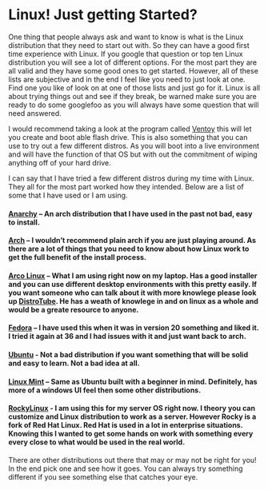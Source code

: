 # Linux! Just getting Started?

One thing that people always ask and want to know is what is the Linux distribution that they need to start out with. So they can have a good first time experience with Linux. If you google that question or top ten Linux distribution you will see a lot of different options. For the most part they are all valid and they have some good ones to get started. However, all of these lists are subjective and in the end I feel like you need to just look at one. Find one you like of look on at one of those lists and just go for it. Linux is all about trying things out and see if they break, be warned make sure you are ready to do some googlefoo as you will always have some question that will need answered.

I would recommend taking a look at the program called [Ventoy](https://www.ventoy.net/en/index.html) this will let you create and boot able flash drive. This is also something that you can use to try out a few different distros. As you will boot into a live environment and will have the function of that OS but with out the commitment of wiping anything off of your hard drive.

I can say that I have tried a few different distros during my time with Linux. They all for the most part worked how they intended. Below are a list of some that I have used or I am using.

 #### [Anarchy](https://anarchy-linux.org/) – An arch distribution that I have used in the past not bad, easy to install.

#### [Arch](https://archlinux.org/) – I wouldn’t recommend plain arch if you are just playing around. As there are a lot of things that you need to know about how Linux work to get the full benefit of the install process.

#### [Arco Linux](https://arcolinux.com/) – What I am using right now on my laptop. Has a good installer and you can use different desktop environments with this pretty easily. If you want someone who can talk about it with more knowlege please look up [DistroTube](https://www.youtube.com/c/DistroTube). He has a weath of knowlege in and on linux as a whole and would be a greate resource to anyone.

#### [Fedora](https://getfedora.org/) – I have used this when it was in version 20 something and liked it. I tried it again at 36 and I had issues with it and just want back to arch.

#### [Ubuntu](https://ubuntu.com/) - Not a bad distribution if you want something that will be solid and easy to learn. Not a bad idea at all.

#### [Linux Mint](https://www.linuxmint.com/) – Same as Ubuntu built with a beginner in mind. Definitely, has more of a windows UI feel then some other distributions.

#### [RockyLinux](https://rockylinux.org/) - I am using this for my server OS right now. I theory you can customize and Linux distribution to work as a server. However Rocky is a fork of Red Hat Linux. Red Hat is used in a lot in enterprise situations. Knowing this I wanted to get some hands on work with something every every close to what would be used in the real world. 


There are other distributions out there that may or may not be right for you! In the end pick one and see how it goes. You can always try something different if you see something else that catches your eye.
